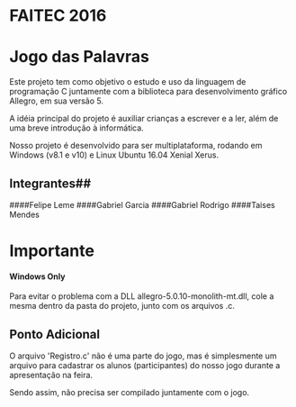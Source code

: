# FAITEC 2016 #
# Jogo das Palavras #

Este projeto tem como objetivo o estudo e uso da linguagem de programação C juntamente com a biblioteca para desenvolvimento gráfico Allegro, em sua versão 5.

A idéia principal do projeto é auxiliar crianças a escrever e a ler, além de uma breve introdução à informática.

Nosso projeto é desenvolvido para ser multiplataforma, rodando em Windows (v8.1 e v10) e Linux Ubuntu 16.04 Xenial Xerus.

## Integrantes##
####Felipe Leme
####Gabriel Garcia
####Gabriel Rodrigo
####Taises Mendes


# Importante #
#### Windows Only ####
Para evitar o problema com a DLL allegro-5.0.10-monolith-mt.dll, cole a mesma dentro da pasta do projeto, junto com os arquivos .c.


## Ponto Adicional ##

O arquivo 'Registro.c' não é uma parte do jogo, mas é simplesmente um arquivo para cadastrar os alunos (participantes) do nosso jogo durante a apresentação na feira.

Sendo assim, não precisa ser compilado juntamente com o jogo.

